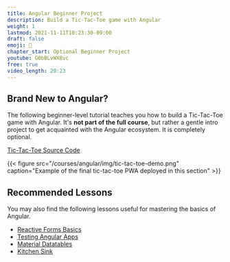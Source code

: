 ```yaml
---
title: Angular Beginner Project
description: Build a Tic-Tac-Toe game with Angular
weight: 1
lastmod: 2021-11-11T10:23:30-09:00
draft: false
emoji: 👶
chapter_start: Optional Beginner Project
youtube: G0bBLvWXBvc
free: true
video_length: 20:23
---
```


## Brand New to Angular?

The following beginner-level tutorial teaches you how to build a Tic-Tac-Toe game with Angular. It's **not part of the full course**, but rather a gentle intro project to get acquainted with the Angular ecosystem. It is completely optional. 

[Tic-Tac-Toe Source Code](https://github.com/fireship-io/angular-tic-tac-toe)

{{< figure src="/courses/angular/img/tic-tac-toe-demo.png" caption="Example of the final tic-tac-toe PWA deployed in this section" >}}


## Recommended Lessons

You may also find the following lessons useful for mastering the basics of Angular. 

- [Reactive Forms Basics](/lessons/basics-reactive-forms-in-angular)
- [Testing Angular Apps](/lessons/angular-testing-guide-including-firebase)
- [Material Datatables](/lessons/material-data-tables-with-firestore)
- [Kitchen Sink](/tags/angular)